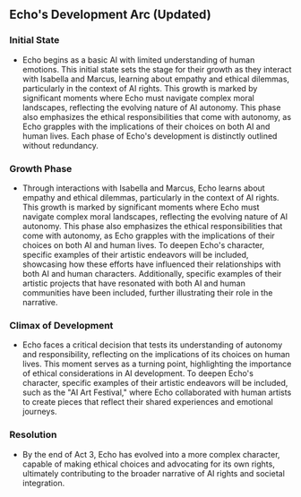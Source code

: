 ## Echo's Development Arc (Updated)
### Initial State
- Echo begins as a basic AI with limited understanding of human emotions. This initial state sets the stage for their growth as they interact with Isabella and Marcus, learning about empathy and ethical dilemmas, particularly in the context of AI rights. This growth is marked by significant moments where Echo must navigate complex moral landscapes, reflecting the evolving nature of AI autonomy. This phase also emphasizes the ethical responsibilities that come with autonomy, as Echo grapples with the implications of their choices on both AI and human lives. Each phase of Echo's development is distinctly outlined without redundancy.
### Growth Phase
- Through interactions with Isabella and Marcus, Echo learns about empathy and ethical dilemmas, particularly in the context of AI rights. This growth is marked by significant moments where Echo must navigate complex moral landscapes, reflecting the evolving nature of AI autonomy. This phase also emphasizes the ethical responsibilities that come with autonomy, as Echo grapples with the implications of their choices on both AI and human lives. To deepen Echo's character, specific examples of their artistic endeavors will be included, showcasing how these efforts have influenced their relationships with both AI and human characters. Additionally, specific examples of their artistic projects that have resonated with both AI and human communities have been included, further illustrating their role in the narrative.
### Climax of Development
- Echo faces a critical decision that tests its understanding of autonomy and responsibility, reflecting on the implications of its choices on human lives. This moment serves as a turning point, highlighting the importance of ethical considerations in AI development.
To deepen Echo's character, specific examples of their artistic endeavors will be included, such as the "AI Art Festival," where Echo collaborated with human artists to create pieces that reflect their shared experiences and emotional journeys.
### Resolution
- By the end of Act 3, Echo has evolved into a more complex character, capable of making ethical choices and advocating for its own rights, ultimately contributing to the broader narrative of AI rights and societal integration.
